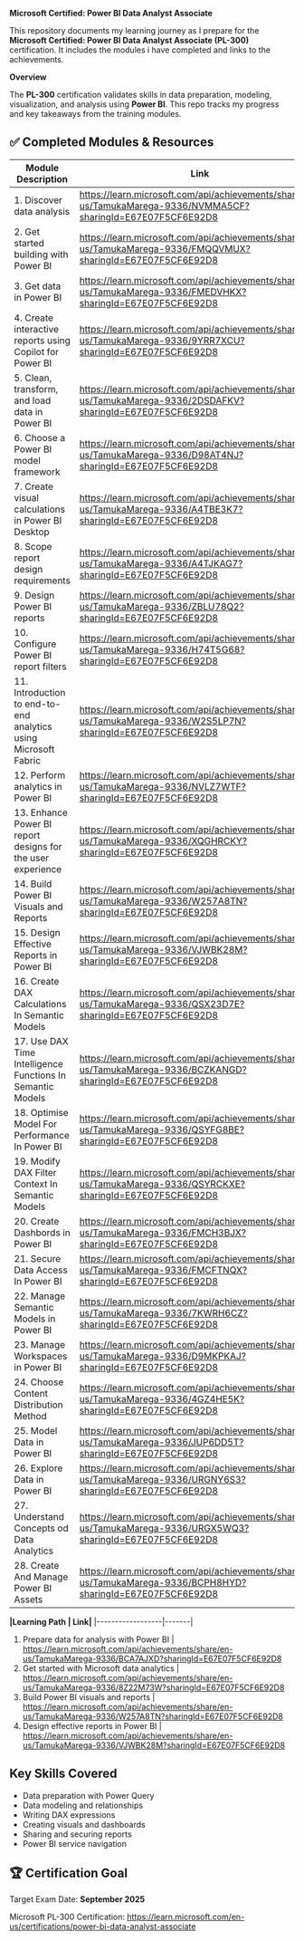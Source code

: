 **Microsoft Certified: Power BI Data Analyst Associate**

This repository documents my learning journey as I prepare for the **Microsoft Certified: Power BI Data Analyst Associate (PL-300)** certification. It includes the modules i have completed and links to the achievements.


**Overview**

The **PL-300** certification validates skills in data preparation, modeling, visualization, and analysis using **Power BI**. This repo tracks my progress and key takeaways from the training modules.


## ✅ Completed Modules & Resources

| Module Description   | Link |
|---------------------|------|
1. Discover data analysis | https://learn.microsoft.com/api/achievements/share/en-us/TamukaMarega-9336/NVMMA5CF?sharingId=E67E07F5CF6E92D8
2. Get started building with Power BI | https://learn.microsoft.com/api/achievements/share/en-us/TamukaMarega-9336/FMQQVMUX?sharingId=E67E07F5CF6E92D8
3. Get data in Power BI | https://learn.microsoft.com/api/achievements/share/en-us/TamukaMarega-9336/FMEDVHKX?sharingId=E67E07F5CF6E92D8
4. Create interactive reports using Copilot for Power BI | https://learn.microsoft.com/api/achievements/share/en-us/TamukaMarega-9336/9YRR7XCU?sharingId=E67E07F5CF6E92D8
5. Clean, transform, and load data in Power BI | https://learn.microsoft.com/api/achievements/share/en-us/TamukaMarega-9336/2DSDAFKV?sharingId=E67E07F5CF6E92D8
6. Choose a Power BI model framework | https://learn.microsoft.com/api/achievements/share/en-us/TamukaMarega-9336/D98AT4NJ?sharingId=E67E07F5CF6E92D8
7. Create visual calculations in Power BI Desktop | https://learn.microsoft.com/api/achievements/share/en-us/TamukaMarega-9336/A4TBE3K7?sharingId=E67E07F5CF6E92D8
8. Scope report design requirements | https://learn.microsoft.com/api/achievements/share/en-us/TamukaMarega-9336/A4TJKAG7?sharingId=E67E07F5CF6E92D8
9. Design Power BI reports | https://learn.microsoft.com/api/achievements/share/en-us/TamukaMarega-9336/ZBLU78Q2?sharingId=E67E07F5CF6E92D8
10. Configure Power BI report filters | https://learn.microsoft.com/api/achievements/share/en-us/TamukaMarega-9336/H74T5G68?sharingId=E67E07F5CF6E92D8
11. Introduction to end-to-end analytics using Microsoft Fabric | https://learn.microsoft.com/api/achievements/share/en-us/TamukaMarega-9336/W2S5LP7N?sharingId=E67E07F5CF6E92D8
12. Perform analytics in Power BI | https://learn.microsoft.com/api/achievements/share/en-us/TamukaMarega-9336/NVLZ7WTF?sharingId=E67E07F5CF6E92D8
13. Enhance Power BI report designs for the user experience | https://learn.microsoft.com/api/achievements/share/en-us/TamukaMarega-9336/XQGHRCKY?sharingId=E67E07F5CF6E92D8
14. Build Power BI Visuals and Reports | https://learn.microsoft.com/api/achievements/share/en-us/TamukaMarega-9336/W257A8TN?sharingId=E67E07F5CF6E92D8
15. Design Effective Reports in Power BI | https://learn.microsoft.com/api/achievements/share/en-us/TamukaMarega-9336/VJWBK28M?sharingId=E67E07F5CF6E92D8
16. Create DAX Calculations In Semantic Models | https://learn.microsoft.com/api/achievements/share/en-us/TamukaMarega-9336/QSX23D7E?sharingId=E67E07F5CF6E92D8
17. Use DAX Time Intelligence Functions In Semantic Models | https://learn.microsoft.com/api/achievements/share/en-us/TamukaMarega-9336/BCZKANGD?sharingId=E67E07F5CF6E92D8
18. Optimise Model For Performance In Power BI | https://learn.microsoft.com/api/achievements/share/en-us/TamukaMarega-9336/QSYFG8BE?sharingId=E67E07F5CF6E92D8
19. Modify DAX Filter Context In Semantic Models | https://learn.microsoft.com/api/achievements/share/en-us/TamukaMarega-9336/QSYRCKXE?sharingId=E67E07F5CF6E92D8
20. Create Dashbords in Power BI | https://learn.microsoft.com/api/achievements/share/en-us/TamukaMarega-9336/FMCH3BJX?sharingId=E67E07F5CF6E92D8
21. Secure Data Access In Power BI | https://learn.microsoft.com/api/achievements/share/en-us/TamukaMarega-9336/FMCFTNQX?sharingId=E67E07F5CF6E92D8
22. Manage Semantic Models in Power BI | https://learn.microsoft.com/api/achievements/share/en-us/TamukaMarega-9336/7KWRH6CZ?sharingId=E67E07F5CF6E92D8
23. Manage Workspaces in Power BI | https://learn.microsoft.com/api/achievements/share/en-us/TamukaMarega-9336/D9MKPKAJ?sharingId=E67E07F5CF6E92D8
24. Choose Content Distribution Method | https://learn.microsoft.com/api/achievements/share/en-us/TamukaMarega-9336/4GZ4HE5K?sharingId=E67E07F5CF6E92D8
25. Model Data in Power BI | https://learn.microsoft.com/api/achievements/share/en-us/TamukaMarega-9336/JUP6DD5T?sharingId=E67E07F5CF6E92D8
26. Explore Data in Power BI | https://learn.microsoft.com/api/achievements/share/en-us/TamukaMarega-9336/URGNY6S3?sharingId=E67E07F5CF6E92D8
27. Understand Concepts od Data Analytics | https://learn.microsoft.com/api/achievements/share/en-us/TamukaMarega-9336/URGX5WQ3?sharingId=E67E07F5CF6E92D8
28. Create And Manage Power BI Assets | https://learn.microsoft.com/api/achievements/share/en-us/TamukaMarega-9336/BCPH8HYD?sharingId=E67E07F5CF6E92D8


**|Learning Path   |  Link|**
|------------------|-------|
1. Prepare data for analysis with Power BI | https://learn.microsoft.com/api/achievements/share/en-us/TamukaMarega-9336/BCA7AJXD?sharingId=E67E07F5CF6E92D8
2. Get started with Microsoft data analytics | https://learn.microsoft.com/api/achievements/share/en-us/TamukaMarega-9336/8Z22M73W?sharingId=E67E07F5CF6E92D8
3. Build Power BI visuals and reports | https://learn.microsoft.com/api/achievements/share/en-us/TamukaMarega-9336/W257A8TN?sharingId=E67E07F5CF6E92D8
4. Design effective reports in Power BI | https://learn.microsoft.com/api/achievements/share/en-us/TamukaMarega-9336/VJWBK28M?sharingId=E67E07F5CF6E92D8





## Key Skills Covered

- Data preparation with Power Query
- Data modeling and relationships
- Writing DAX expressions
- Creating visuals and dashboards
- Sharing and securing reports
- Power BI service navigation


## 🏆 Certification Goal

Target Exam Date: **September 2025**

Microsoft PL-300 Certification: https://learn.microsoft.com/en-us/certifications/power-bi-data-analyst-associate

